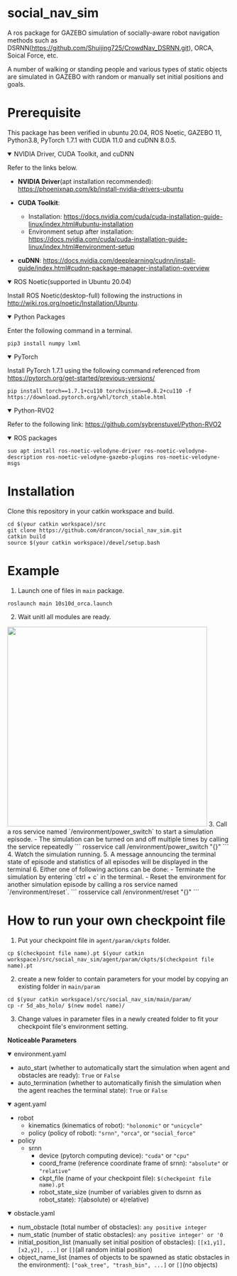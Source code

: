 # social_nav_sim
A ros package for GAZEBO simulation of socially-aware robot navigation methods such as DSRNN(https://github.com/Shuijing725/CrowdNav_DSRNN.git), ORCA, Soical Force, etc.

A number of walking or standing people and various types of static objects are simulated in GAZEBO with random or manually set initial positions and goals.

# Prerequisite
This package has been verified in ubuntu 20.04, ROS Noetic, GAZEBO 11, Python3.8, PyTorch 1.7.1 with CUDA 11.0 and cuDNN 8.0.5.
<details open>
<summary>NVIDIA Driver, CUDA Toolkit, and cuDNN</summary>

Refer to the links below.

- **NVIDIA Driver**(apt installation recommended): https://phoenixnap.com/kb/install-nvidia-drivers-ubuntu

- **CUDA Toolkit**:
  - Installation: https://docs.nvidia.com/cuda/cuda-installation-guide-linux/index.html#ubuntu-installation
  - Environment setup after installation: https://docs.nvidia.com/cuda/cuda-installation-guide-linux/index.html#environment-setup

- **cuDNN**: https://docs.nvidia.com/deeplearning/cudnn/install-guide/index.html#cudnn-package-manager-installation-overview

</details>

<details open>
<summary>ROS Noetic(supported in Ubuntu 20.04)</summary>

Install ROS Noetic(desktop-full) following the instructions in http://wiki.ros.org/noetic/Installation/Ubuntu.

</details>

<details open>
<summary>Python Packages</summary>

Enter the following command in a terminal.
```
pip3 install numpy lxml
```

</details>

<details open>
<summary>PyTorch</summary>

Install PyTorch 1.7.1 using the following command referenced from https://pytorch.org/get-started/previous-versions/
```
pip install torch==1.7.1+cu110 torchvision==0.8.2+cu110 -f https://download.pytorch.org/whl/torch_stable.html
```

</details>

<details open>
<summary>Python-RVO2</summary>

Refer to the following link: https://github.com/sybrenstuvel/Python-RVO2

</details>

<details open>
<summary>ROS packages</summary>

```
suo apt install ros-noetic-velodyne-driver ros-noetic-velodyne-description ros-noetic-velodyne-gazebo-plugins ros-noetic-velodyne-msgs
```

</details>

# Installation
Clone this repository in your catkin workspace and build.
```
cd $(your catkin workspace)/src
git clone https://github.com/drancon/social_nav_sim.git
catkin build
source $(your catkin workspace)/devel/setup.bash
```

# Example
1. Launch one of files in `main` package.
```
roslaunch main 10s10d_orca.launch
```
2. Wait unitl all modules are ready.
<img src="/readme_figures/ready.jpg" width="450" />
3. Call a ros service named `/environment/power_switch` to start a simulation episode.
- The simulation can be turned on and off multiple times by calling the service repeatedly
```
rosservice call /environment/power_switch "{}"
```
4. Watch the simulation running.
5. A message announcing the terminal state of episode and statistics of all episodes will be displayed in the terminal
6. Either one of following actions can be done:
- Terminate the simulation by entering `ctrl + c` in the terminal.
- Reset the environment for another simulation episode by calling a ros service named `/environment/reset`.
```
rosservice call /environment/reset "{}"
```

# How to run your own checkpoint file
1. Put your checkpoint file in `agent/param/ckpts` folder.
```
cp $(checkpoint file name).pt $(your catkin workspace)/src/social_nav_sim/agent/param/ckpts/$(checkpoint file name).pt
```
2. create a new folder to contain parameters for your model by copying an existing folder in `main/param`
```
cd $(your catkin workspace)/src/social_nav_sim/main/param/
cp -r 5d_abs_holo/ $(new model name)/
```
3. Change values in parameter files in a newly created folder to fit your checkpoint file's environment setting.

**Noticeable Parameters**
<details open>
<summary>environment.yaml</summary>

- auto_start (whether to automatically start the simulation when agent and obstacles are ready): `True` or `False`
- auto_termination (whether to automatically finish the simulation when the agent reaches the terminal state): `True` or `False`
  
</details>

<details open>
<summary>agent.yaml</summary>

- robot
  - kinematics (kinematics of robot): `"holonomic"` or `"unicycle"`
  - policy (policy of robot): `"srnn"`, `"orca"`, or `"social_force"`
- policy
  - srnn
    - device (pytorch computing device): `"cuda"` or `"cpu"`
    - coord_frame (reference coordinate frame of srnn): `"absolute"` or `"relative"`
    - ckpt_file (name of your checkpoint file): `$(checkpoint file name).pt`
    - robot_state_size (number of variables given to dsrnn as robot_state): `7`(absolute) or `4`(relative)
  
</details>

<details open>
<summary>obstacle.yaml</summary>

- num_obstacle (total number of obstacles): `any positive integer`
- num_static (number of static obstacles): `any positive integer' or '0`
- initial_position_list (manually set initial position of obstacles): `[[x1,y1], [x2,y2], ...]` or `[]`(all random initial position)
- object_name_list (names of objects to be spawned as static obstacles in the environment): `["oak_tree", "trash_bin", ...]` or `[]`(no objects)
  
</details>
